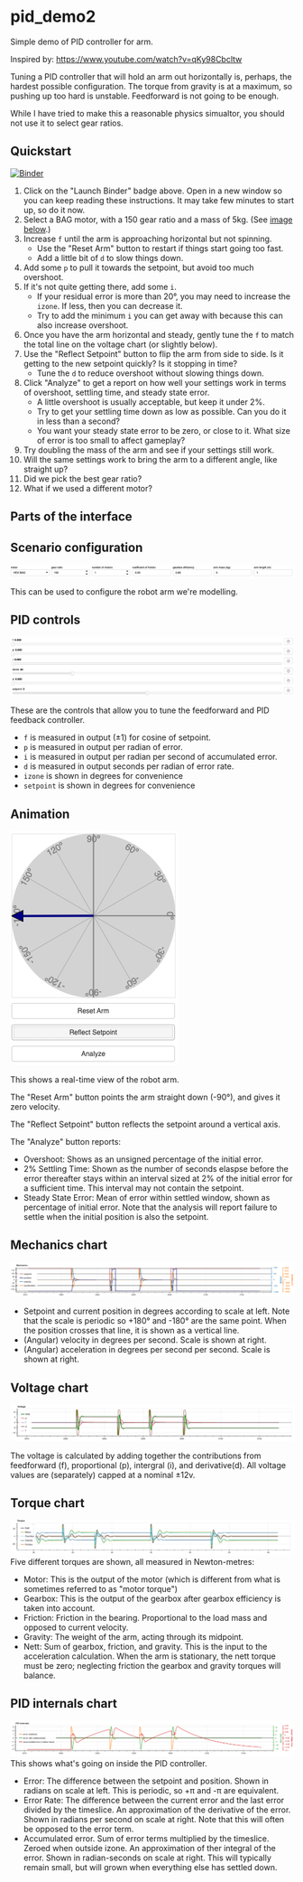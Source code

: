 # pid_demo2

Simple demo of PID controller for arm.

Inspired by: https://www.youtube.com/watch?v=qKy98Cbcltw

Tuning a PID controller that will hold an arm out horizontally is, perhaps, the hardest possible configuration.
The torque from gravity is at a maximum, so pushing up too hard is unstable.  Feedforward is not going to be enough.

While I have tried to make this a reasonable physics simualtor, you should not use it to select gear ratios.

## Quickstart

[![Binder](https://mybinder.org/badge_logo.svg)](https://mybinder.org/v2/gh/Paradox2102/pid_demo2/main?urlpath=%2Fproxy%2F5006%2Fbokeh-app)

1. Click on the "Launch Binder" badge above.  Open in a new window so you can keep reading these instructions.  It may take few minutes to start up, so do it now.
1. Select a BAG motor, with a 150 gear ratio and a mass of 5kg.  (See [image below](#scenario-configuration).)
1. Increase `f` until the arm is approaching horizontal but not spinning.  
   * Use the "Reset Arm" button to restart if things start going too fast. 
   * Add a little bit of `d` to slow things down.
1. Add some `p` to pull it towards the setpoint, but avoid too much overshoot.
1. If it's not quite getting there, add some `i`.
    * If your residual error is more than 20°, you may need to increase the `izone`.  If less, then you can decrease it.
    * Try to add the minimum `i` you can get away with because this can also increase overshoot.
1. Once you have the arm horizontal and steady, gently tune the `f` to match the total line on the voltage chart (or slightly below).
1. Use the "Reflect Setpoint" button to flip the arm from side to side.  Is it getting to the new setpoint quickly?  Is it stopping in time? 
   * Tune the `d` to reduce overshoot without slowing things down.
1. Click "Analyze" to get a report on how well your settings work in terms of overshoot, settling time, and steady state error.
   * A little overshoot is usually acceptable, but keep it under 2%.
   * Try to get your settling time down as low as possible.  Can you do it in less than a second?
   * You want your steady state error to be zero, or close to it.   What size of error is too small to affect gameplay?
1. Try doubling the mass of the arm and see if your settings still work.
1. Will the same settings work to bring the arm to a different angle, like straight up?
1. Did we pick the best gear ratio?
1. What if we used a different motor?

## Parts of the interface

## Scenario configuration

![Selectors for motor, gear ratio, number of motors, coefficient of friction, gearbox efficiency, arm mass, and arm length](images/configuration_controls.png)

This can be used to configure the robot arm we're modelling.

## PID controls

![Sliders for f, p, i, izone, d, and setpoint](images/main_controls.png)

These are the controls that allow you to tune the feedforward and PID feedback controller.
* `f` is measured in output (±1) for cosine of setpoint.
* `p` is measured in output per radian of error.
* `i` is measured in output per radian per second of accumulated error.
* `d` is measured in output seconds per radian of error rate.
* `izone` is shown in degrees for convenience
* `setpoint` is shown in degrees for convenience

## Animation

![Animation of swinging arm, with buttons "Reset Arm", Reflect Setpoint", and "Analyze"](images/animation_with_buttons.png)

This shows a real-time view of the robot arm.

The "Reset Arm" button points the arm straight down (-90°), and gives it zero velocity.

The "Reflect Setpoint" button reflects the setpoint around a vertical axis.

The "Analyze" button reports:
* Overshoot: Shows as an unsigned percentage of the initial error.
* 2% Settling Time: Shown as the number of seconds elaspse before the error thereafter stays within an interval sized at 2% of the initial error for a sufficient time.  This interval may not contain the setpoint.
* Steady State Error: Mean of error within settled window, shown as percentage of initial error.
Note that the analysis will report failure to settle when the initial position is also the setpoint.

## Mechanics chart

![Chart showing setpoint, position, velocity and acceleration](images/chart_mechanics.png)
* Setpoint and current position in degrees according to scale at left.  Note that the scale is periodic so +180° and -180° are the same point.  When the position crosses that line, it is shown as a vertical line.
* (Angular) velocity in degrees per second.  Scale is shown at right.
* (Angular) acceleration in degrees per second per second.  Scale is shown at right.

## Voltage chart
![Chart showing voltages from F, P, I, D and total](images/chart_voltage.png)

The voltage is calculated by adding together the contributions from feedforward (f), proportional (p), intergral (i), and derivative(d).  All voltage values are (separately) capped at a nominal ±12v.

## Torque chart
![Chart showing torque from motor, gravity, and friction](images/chart_torque.jpg)
Five different torques are shown, all measured in Newton-metres:
* Motor: This is the output of the motor (which is different from what is sometimes referred to as "motor torque")
* Gearbox: This is the output of the gearbox after gearbox efficiency is taken into account.
* Friction: Friction in the bearing.  Proportional to the load mass and opposed to current velocity.
* Gravity: The weight of the arm, acting through its midpoint.
* Nett: Sum of gearbox, friction, and gravity.  This is the input to the acceleration calculation.
When the arm is stationary, the nett torque must be zero; neglecting friction the gearbox and gravity torques will balance.

## PID internals chart
![Chart showing the error, error rate, and accumulated error](images/chart_pid.png)
This shows what's going on inside the PID controller.
* Error: The difference between the setpoint and position.  Shown in radians on scale at left.  This is periodic, so +π and -π are equivalent.
* Error Rate: The difference between the current error and the last error divided by the timeslice.  An approximation of the derivative of the error.  Shown in radians per second on scale at right.  Note that this will often be opposed to the error term.
* Accumulated error.  Sum of error terms multiplied by the timeslice.  Zeroed when outside izone.  An approximation of ther integral of the error.   Shown in radian-seconds on scale at right.  This will typically remain small, but will grown when everything else has settled down.
